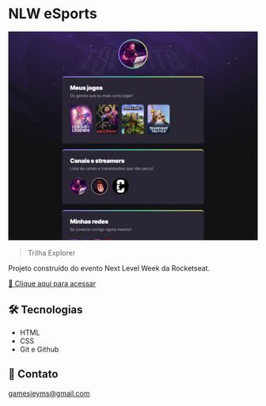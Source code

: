 # NLW eSports

![preview](./.github/preview.png)

> Trilha Explorer

Projeto construído do evento Next Level Week da Rocketseat.

[🔗 Clique aqui para acessar](https://GEYMISSON.github.io/nlw-esports-explorer/)


## 🛠 Tecnologias

- HTML
- CSS
- Git e Github

## 💛 Contato

gamesjeyms@gmail.com